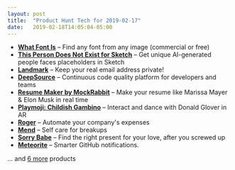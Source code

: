 ```yaml
---
layout: post
title:  "Product Hunt Tech for 2019-02-17"
date:   2019-02-18T14:05:04-05:00
---
```


* **[What Font Is](https://www.producthunt.com/posts/what-font-is?utm_campaign=producthunt-api&utm_medium=api&utm_source=Application%3A+Daily+Digest+RSS+%28ID%3A+3202%29)** – Find any font from any image (commercial or free)
* **[This Person Does Not Exist for Sketch](https://www.producthunt.com/posts/this-person-does-not-exist-for-sketch?utm_campaign=producthunt-api&utm_medium=api&utm_source=Application%3A+Daily+Digest+RSS+%28ID%3A+3202%29)** – Get unique AI-generated people faces placeholders in Sketch
* **[Landmark](https://www.producthunt.com/posts/landmark?utm_campaign=producthunt-api&utm_medium=api&utm_source=Application%3A+Daily+Digest+RSS+%28ID%3A+3202%29)** – Keep your real email address private!
* **[DeepSource](https://www.producthunt.com/posts/deepsource?utm_campaign=producthunt-api&utm_medium=api&utm_source=Application%3A+Daily+Digest+RSS+%28ID%3A+3202%29)** – Continuous code quality platform for developers and teams
* **[Resume Maker by MockRabbit](https://www.producthunt.com/posts/resume-maker-by-mockrabbit?utm_campaign=producthunt-api&utm_medium=api&utm_source=Application%3A+Daily+Digest+RSS+%28ID%3A+3202%29)** – Make your resume like Marissa Mayer & Elon Musk in real time
* **[Playmoji: Childish Gambino](https://www.producthunt.com/posts/playmoji-childish-gambino?utm_campaign=producthunt-api&utm_medium=api&utm_source=Application%3A+Daily+Digest+RSS+%28ID%3A+3202%29)** – Interact and dance with Donald Glover in AR
* **[Roger](https://www.producthunt.com/posts/roger-5?utm_campaign=producthunt-api&utm_medium=api&utm_source=Application%3A+Daily+Digest+RSS+%28ID%3A+3202%29)** – Automate your company's expenses
* **[Mend](https://www.producthunt.com/posts/mend-2?utm_campaign=producthunt-api&utm_medium=api&utm_source=Application%3A+Daily+Digest+RSS+%28ID%3A+3202%29)** – Self care for breakups
* **[Sorry Babe](https://www.producthunt.com/posts/sorry-babe?utm_campaign=producthunt-api&utm_medium=api&utm_source=Application%3A+Daily+Digest+RSS+%28ID%3A+3202%29)** – Find the right present for your love, after you screwed up
* **[Meteorite](https://www.producthunt.com/posts/meteorite?utm_campaign=producthunt-api&utm_medium=api&utm_source=Application%3A+Daily+Digest+RSS+%28ID%3A+3202%29)** – Smarter GitHub notifications.

… and [6 more](https://www.producthunt.com/tech) products